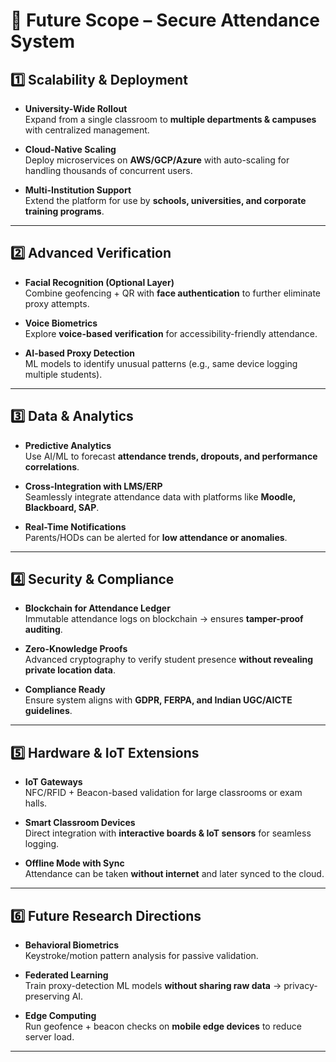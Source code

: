 # 🚀 Future Scope – Secure Attendance System



## 1️⃣ Scalability & Deployment

- **University-Wide Rollout**  
  Expand from a single classroom to **multiple departments & campuses** with centralized management.  

- **Cloud-Native Scaling**  
  Deploy microservices on **AWS/GCP/Azure** with auto-scaling for handling thousands of concurrent users.  

- **Multi-Institution Support**  
  Extend the platform for use by **schools, universities, and corporate training programs**.  

---

## 2️⃣ Advanced Verification

- **Facial Recognition (Optional Layer)**  
  Combine geofencing + QR with **face authentication** to further eliminate proxy attempts.  

- **Voice Biometrics**  
  Explore **voice-based verification** for accessibility-friendly attendance.  

- **AI-based Proxy Detection**  
  ML models to identify unusual patterns (e.g., same device logging multiple students).  

---

## 3️⃣ Data & Analytics

- **Predictive Analytics**  
  Use AI/ML to forecast **attendance trends, dropouts, and performance correlations**.  

- **Cross-Integration with LMS/ERP**  
  Seamlessly integrate attendance data with platforms like **Moodle, Blackboard, SAP**.  

- **Real-Time Notifications**  
  Parents/HODs can be alerted for **low attendance or anomalies**.  

---

## 4️⃣ Security & Compliance

- **Blockchain for Attendance Ledger**  
  Immutable attendance logs on blockchain → ensures **tamper-proof auditing**.  

- **Zero-Knowledge Proofs**  
  Advanced cryptography to verify student presence **without revealing private location data**.  

- **Compliance Ready**  
  Ensure system aligns with **GDPR, FERPA, and Indian UGC/AICTE guidelines**.  

---

## 5️⃣ Hardware & IoT Extensions

- **IoT Gateways**  
  NFC/RFID + Beacon-based validation for large classrooms or exam halls.  

- **Smart Classroom Devices**  
  Direct integration with **interactive boards & IoT sensors** for seamless logging.  

- **Offline Mode with Sync**  
  Attendance can be taken **without internet** and later synced to the cloud.  

---

## 6️⃣ Future Research Directions

- **Behavioral Biometrics**  
  Keystroke/motion pattern analysis for passive validation.  

- **Federated Learning**  
  Train proxy-detection ML models **without sharing raw data** → privacy-preserving AI.  

- **Edge Computing**  
  Run geofence + beacon checks on **mobile edge devices** to reduce server load.  

---
